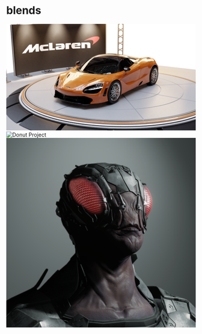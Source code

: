 # blends
![Donut Project](images/im3.png)
![Donut Project](images/im2.png)
![Donut Project](images/im1.png)
